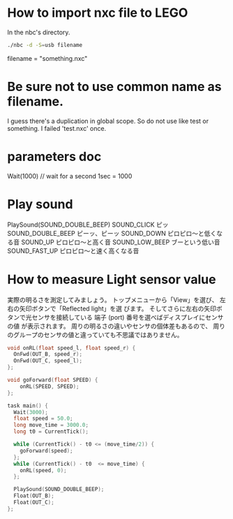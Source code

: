 # How to import nxc file to LEGO
In the nbc's directory.
```bash
./nbc -d -S=usb filename
```
filename = "something.nxc"

# Be sure not to use common name as filename. 
I guess there's a duplication in global scope. So do not use like test or something.
I failed 'test.nxc' once.

# parameters doc
Wait(1000) // wait for a second 1sec = 1000

# Play sound
PlaySound(SOUND_DOUBLE_BEEP)
SOUND_CLICK ピッ
SOUND_DOUBLE_BEEP ピーッ、ピーッ
SOUND_DOWN ピロピロ〜と低くなる音
SOUND_UP ピロピロ〜と高く音
SOUND_LOW_BEEP ブーという低い音
SOUND_FAST_UP ピロピロ〜と速く高くなる音

# How to measure Light sensor value
実際の明るさを測定してみましょう。 トップメニューから「View」を選び、 左右の矢印ボタンで「Reflected light」を選
びます。 そしてさらに左右の矢印ボタンで光センサを接続している 端子 (port) 番号を選べばディスプレイにセンサの値
が表示されます。
周りの明るさの違いやセンサの個体差もあるので、 周りのグループのセンサの値と違っていても不思議ではありません。

```c
void onRL(float speed_l, float speed_r) {
  OnFwd(OUT_B, speed_r);
  OnFwd(OUT_C, speed_l);
};

void goForward(float SPEED) {
    onRL(SPEED, SPEED);
};

task main() {
  Wait(3000);
  float speed = 50.0;
  long move_time = 3000.0;
  long t0 = CurrentTick();

  while (CurrentTick() - t0 <= (move_time/2)) {
    goForward(speed);
  };
  while (CurrentTick() - t0  <= move_time) {
    onRL(speed, 0);
  };

  PlaySound(SOUND_DOUBLE_BEEP);
  Float(OUT_B);
  Float(OUT_C);
};
```